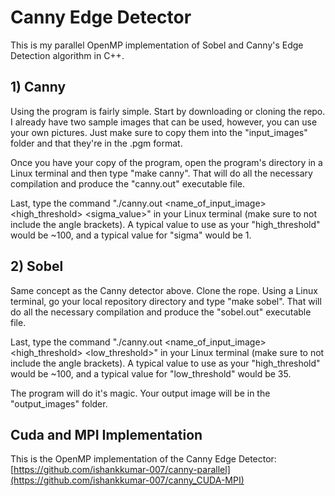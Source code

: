 # Canny Edge Detector

This is my parallel OpenMP implementation of Sobel and Canny's Edge Detection algorithm in C++.

## 1) Canny
Using the program is fairly simple. Start by downloading or cloning the repo. I already have two sample images that can be used, however, you can use your own pictures. Just make sure to copy them into the "input_images" folder and that they're in the .pgm format.

Once you have your copy of the program, open the program's directory in a Linux terminal and then type "make canny". That will do all the necessary compilation and produce the "canny.out" executable file.

Last, type the command "./canny.out <name_of_input_image> <high_threshold> <sigma_value>" in your Linux terminal (make sure to not include the angle brackets). A typical value to use as your "high_threshold" would be ~100, and a typical value for "sigma" would be 1.

## 2) Sobel
Same concept as the Canny detector above. Clone the rope. Using a Linux terminal, go your local repository directory and type "make sobel". That will do all the necessary compilation and produce the "sobel.out" executable file.

Last, type the command "./canny.out <name_of_input_image> <high_threshold> <low_threshold>" in your Linux terminal (make sure to not include the angle brackets). A typical value to use as your "high_threshold" would be ~100, and a typical value for "low_threshold" would be 35.

The program will do it's magic. Your output image will be in the "output_images" folder.

## Cuda and MPI Implementation

This is the OpenMP implementation of the Canny Edge Detector:  
[https://github.com/ishankkumar-007/canny-parallel](https://github.com/ishankkumar-007/canny_CUDA-MPI)
